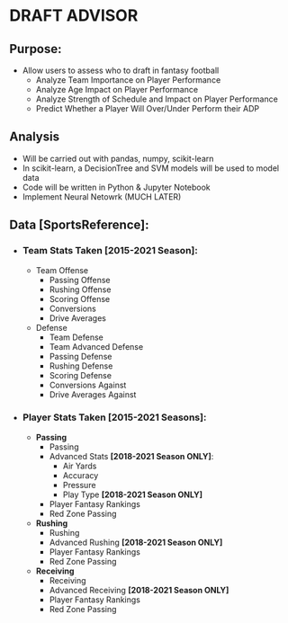 # DRAFT ADVISOR

## Purpose:

- Allow users to assess who to draft in fantasy football
  - Analyze Team Importance on Player Performance
  - Analyze Age Impact on Player Performance
  - Analyze Strength of Schedule and Impact on Player Performance
  - Predict Whether a Player Will Over/Under Perform their ADP

## Analysis

- Will be carried out with pandas, numpy, scikit-learn
- In scikit-learn, a DecisionTree and SVM models will be used to model data
- Code will be written in Python & Jupyter Notebook
- Implement Neural Netowrk (MUCH LATER)

## Data [SportsReference]:

- ### Team Stats Taken **[2015-2021 Season]**:
  - Team Offense
    - Passing Offense
    - Rushing Offense
    - Scoring Offense
    - Conversions
    - Drive Averages
  - Defense
    - Team Defense
    - Team Advanced Defense
    - Passing Defense
    - Rushing Defense
    - Scoring Defense
    - Conversions Against
    - Drive Averages Against
- ### Player Stats Taken **[2015-2021 Seasons]**:
  - **Passing**
    - Passing
    - Advanced Stats **[2018-2021 Season ONLY]**:
      - Air Yards
      - Accuracy
      - Pressure
      - Play Type **[2018-2021 Season ONLY]**
    - Player Fantasy Rankings
    - Red Zone Passing
  - **Rushing**
    - Rushing
    - Advanced Rushing **[2018-2021 Season ONLY]**
    - Player Fantasy Rankings
    - Red Zone Passing
  - **Receiving**
    - Receiving
    - Advanced Receiving **[2018-2021 Season ONLY]**
    - Player Fantasy Rankings
    - Red Zone Passing
